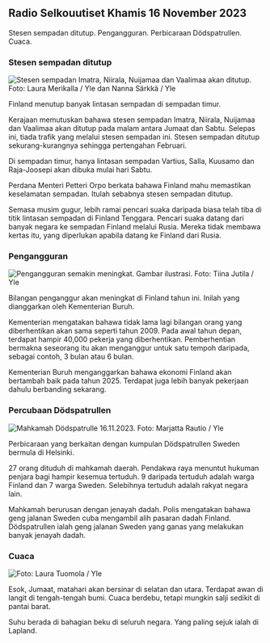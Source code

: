 ## Radio Selkouutiset Khamis 16 November 2023

Stesen sempadan ditutup. Pengangguran. Perbicaraan Dödspatrullen. Cuaca.

### Stesen sempadan ditutup

![Stesen sempadan Imatra, Niirala, Nuijamaa dan Vaalimaa akan ditutup. Foto: Laura Merikalla / Yle dan Nanna Särkkä / Yle](https://images.cdn.yle.fi/image/upload/c_crop,h_1215,w_2161,x_0,y_943/ar_1.77777777777777,c_fill,g_faces,w_0./dpr_1.0/q_auto:eco/f_auto/fl_lossy/v1700138081/39-1201615655605bd910f3)

Finland menutup banyak lintasan sempadan di sempadan timur.

Kerajaan memutuskan bahawa stesen sempadan Imatra, Niirala, Nuijamaa dan Vaalimaa akan ditutup pada malam antara Jumaat dan Sabtu. Selepas ini, tiada trafik yang melalui stesen sempadan ini. Stesen sempadan ditutup sekurang-kurangnya sehingga pertengahan Februari.

Di sempadan timur, hanya lintasan sempadan Vartius, Salla, Kuusamo dan Raja-Joosepi akan dibuka mulai hari Sabtu.

Perdana Menteri Petteri Orpo berkata bahawa Finland mahu memastikan keselamatan sempadan. Itulah sebabnya stesen sempadan ditutup.

Semasa musim gugur, lebih ramai pencari suaka daripada biasa telah tiba di titik lintasan sempadan di Finland Tenggara. Pencari suaka datang dari banyak negara ke sempadan Finland melalui Rusia. Mereka tidak membawa kertas itu, yang diperlukan apabila datang ke Finland dari Rusia.

### Pengangguran

![Pengangguran semakin meningkat. Gambar ilustrasi. Foto: Tiina Jutila / Yle](https://images.cdn.yle.fi/image/upload/c_crop,h_3007,w_5346,x_0,y_409/ar_1.7777777777777777,c_fill,g_faces,h_670/w_pr_1205/w_pr_1205q_auto:eco/f_auto/fl_lossy/v1636455286/39-7675556012f34491801)

Bilangan penganggur akan meningkat di Finland tahun ini. Inilah yang dianggarkan oleh Kementerian Buruh.

Kementerian mengatakan bahawa tidak lama lagi bilangan orang yang diberhentikan akan sama seperti tahun 2009. Pada awal tahun depan, terdapat hampir 40,000 pekerja yang diberhentikan. Pemberhentian bermakna seseorang itu akan menganggur untuk satu tempoh daripada, sebagai contoh, 3 bulan atau 6 bulan.

Kementerian Buruh menganggarkan bahawa ekonomi Finland akan bertambah baik pada tahun 2025. Terdapat juga lebih banyak pekerjaan dahulu berbanding sekarang.

### Percubaan Dödspatrullen

![Mahkamah Dödspatrulle 16.11.2023. Foto: Marjatta Rautio / Yle](https://images.cdn.yle.fi/image/upload/c_crop,h_2295,w_4080,x_0,y_278/ar_1.7777777777777777,c_fill,g_faces,h_670/w_pr_2.q_auto:eco/f_auto/fl_lossy/v1700137634/39-12015276555f550196e3)

Perbicaraan yang berkaitan dengan kumpulan Dödspatrullen Sweden bermula di Helsinki.

27 orang dituduh di mahkamah daerah. Pendakwa raya menuntut hukuman penjara bagi hampir kesemua tertuduh. 9 daripada tertuduh adalah warga Finland dan 7 warga Sweden. Selebihnya tertuduh adalah rakyat negara lain.

Mahkamah berurusan dengan jenayah dadah. Polis mengatakan bahawa geng jalanan Sweden cuba mengambil alih pasaran dadah Finland. Dödspatrullen ialah geng jalanan Sweden yang ganas yang melakukan banyak jenayah dadah.

### Cuaca

![ Foto: Laura Tuomola / Yle](https://images.cdn.yle.fi/image/upload/c_crop,h_1080,w_1919,x_0,y_0/ar_1.7777777777777777,c_fill,g_faces,h_675,dpr_120.0/q_auto:eco/f_auto/fl_lossy/v1700136474/39-1201617655606029adf4)

Esok, Jumaat, matahari akan bersinar di selatan dan utara. Terdapat awan di langit di tengah-tengah bumi. Cuaca berdebu, tetapi mungkin salji sedikit di pantai barat.

Suhu berada di bahagian beku di seluruh negara. Yang paling sejuk ialah di Lapland.